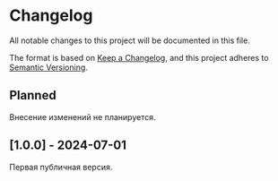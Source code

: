# Changelog

All notable changes to this project will be documented in this file.

The format is based on [Keep a Changelog](https://keepachangelog.com/en/1.1.0/),
and this project adheres to [Semantic Versioning](https://semver.org/spec/v2.0.0.html).

## Planned
Внесение изменений не планируется.

## [1.0.0] - 2024-07-01
Первая публичная версия.
